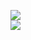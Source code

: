 [![](https://img.shields.io/badge/Made%20With-Github%20Spray-lightgrey.svg?style=for-the-badge&logo=github)](https://github.com/Annihil/github-spray#1834)  
[![](https://i.imgur.com/2DrTn0Z.gif)](https://github.com/Annihil/github-spray)